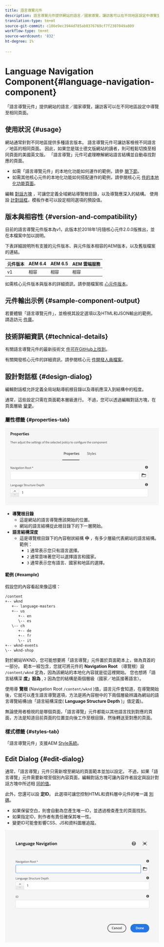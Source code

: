```yaml
---
title: 語言導覽元件
description: 語言導覽元件提供網站的語言／國家導覽，讓訪客可以在不同地區設定中導覽至相同頁面。
translation-type: tm+mt
source-git-commit: c186e9ec3944d785ab0376769cf7f2307049a809
workflow-type: tm+mt
source-wordcount: '832'
ht-degree: 1%

---
```



# Language Navigation Component{#language-navigation-component}

「語言導覽元件」提供網站的語言／國家導覽，讓訪客可以在不同地區設定中導覽至相同頁面。

## 使用狀況 {#usage}

網站通常針對不同地區提供多種語言版本。 語言導覽元件可讓訪客檢視不同語言／地區的相同頁面。 因此，如果您是瑞士德文版網站的讀者，則可輕鬆切換至相同頁面的美國英文版。 「語言導覽」元件可處理瞭解網站語言結構並自動尋找對應的頁面。

* 如需「語言導覽元件」的本地化功能如何運作的範例，請參 [閱下節](#example)。
* 如需其他核心元件的本地化功能如何搭配運作的範例，請參閱核心元 [件的本地化功能頁面](/help/get-started/localization.md)。

編輯 [對話方塊](#edit-dialog) ，可讓您定義全域網站導覽根目錄，以及導覽應深入的結構。 使用設 [計對話框](#design-dialog)，模板作者可以設定相同選項的預設值。

## 版本與相容性 {#version-and-compatibility}

目前的語言導覽元件版本為v1，此版本於2018年1月隨核心元件2.0.0版推出，並在本檔案中加以說明。

下表詳細說明所有支援的元件版本、與元件版本相容的AEM版本，以及舊版檔案的連結。

| 元件版本 | AEM 6.4 | AEM 6.5 | AEM 雲端服務 |
|--- |--- |--- |---|
| v1 | 相容 | 相容 | 相容 |

如需核心元件版本與版本的詳細資訊，請參閱檔案核 [心元件版本](/help/versions.md)。

## 元件輸出示例 {#sample-component-output}

若要體驗「語言導覽元件」，並檢視其設定選項以及HTML和JSON輸出的範例，請造訪元 [件庫](https://adobe.com/go/aem_cmp_library_langnav)。

## 技術詳細資訊 {#technical-details}

有關語言導覽元件的最新技術文 [件可在GitHub上找到](https://adobe.com/go/aem_cmp_tech_langnav_v1)。

有關開發核心元件的詳細資訊，請參閱核心元 [件開發人員檔案](/help/developing/overview.md)。

## 設計對話框 {#design-dialog}

編輯對話框允許定義全局站點導航根目錄以及導航應深入到結構中的程度。

通常，這些設定只需在頁面範本層級進行。 不過，您可以透過編輯對話方塊，在頁面層級 [變更](#edit-dialog)。

### 屬性標籤 {#properties-tab}

![語言導覽元件的設計對話方塊](/help/assets/language-navigation-design.png)

* **導覽根目錄**
   * 這是網站的語言導覽應該開始的位置。
   * 網站的語言結構從此根目錄下的下一層開始。
* **語言結構深度**
   * 這是導覽根目錄下的內容樹狀結構 **中** ，有多少層級代表網站的語言結構。 範例：
      * `1` 通常表示您只有語言選擇。
      * `2` 通常意味著您可以選擇語言和國家。
      * `3` 通常表示您有語言、國家和地區的選擇。

#### 範例 {#example}

假設您的內容看起來像這樣：

```
/content
+-- wknd
   +-- language-masters
   +-- us
      +-- en
      \-- es
   \-- ch
      +-- de
      +-- fr
      \-- it
+-- wknd-events
\-- wknd-shop
```

對於網站WKND，您可能想要將「語言導覽」元件置於頁面範本上，做為頁首的一部分。 範本一經包含，您就可將元件的 **Navigation Root** （導覽根）設 `/content/wknd` 定為，因為該網站的本地化內容就是從這裡開始。 您也想將「語言結構深 **度」設為** , `2` 因為您的結構是兩個層級（國家／地區接著語言）。

使用導 **覽根** (Navigation Root `/content/wknd` )值，語言元件會知道，在導覽開始後，它就可以產生語言導覽選項，方法是將內容樹中的下兩個層級辨識為網站的語言導覽結構(由「語言結構深度( **Language Structure Depth** )」值定義)。

無論使用者檢視的是哪個頁面，「語言導覽」元件都能以其他語言找到對應的頁面，方法是知道目前頁面的位置並向後工作至根目錄，然後轉送至對應的頁面。

### 樣式標籤 {#styles-tab}

「語言導覽元件」支援AEM [Style系統](/help/get-started/authoring.md#component-styling)。

## Edit Dialog {#edit-dialog}

通常，「語言導覽」元件只需新增至網站的頁面範本並加以設定。 不過，如果「語言導覽」元件需要新增至個別內容頁面，編輯對話方塊可讓內容作者設定與設計對話方塊中所述相 [同的值](#design-dialog)。

此外，您還可以設 **定ID**。 此選項可讓您控制HTML和資料層中元件的唯一識 [別碼](/help/developing/data-layer/overview.md)。

* 如果保留空白，則會自動為您產生唯一ID，並透過檢查產生的頁面找到。
* 如果指定ID，則作者有責任確保其唯一性。
* 變更ID可能會影響CSS、JS和資料圖層追蹤。

![語言導覽元件的編輯對話方塊](/help/assets/language-navigation-edit.png)
